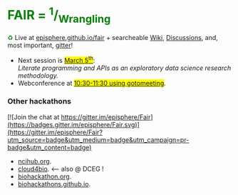 <h1 style="color:green">FAIR = <sup>1</sup>/<sub>Wrangling</sub></h1>

<span style="color:green">&#9851;</span> Live at [episphere.github.io/fair](https://episphere.github.io/fair) + searcheable [Wiki](https://sites.google.com/view/fair-data/home), [Discussions](https://github.com/episphere/fair/discussions), and, most important, [gitter]()!

 * Next session is <span style="background-color:yellow">[March 5<sup>th</sup>](https://sites.google.com/view/fair-data/2021/2021-03-05-mar)</span>:
   <br><i>Literate programming and APIs as an exploratory data science research methodology.</i>
 * Webconference at <span style="background-color:yellow">[10:30-11:30 using gotomeeting](https://global.gotomeeting.com/join/751234733)</span>. 

### Other hackathons

[![Join the chat at https://gitter.im/episphere/Fair](https://badges.gitter.im/episphere/Fair.svg)](https://gitter.im/episphere/Fair?utm_source=badge&utm_medium=badge&utm_campaign=pr-badge&utm_content=badge)

* [ncihub.org](https://ncihub.org/).
* [cloud4bio](https://cloud4bio.github.io). <-- also @ DCEG !
* [biohackathon.org](http://www.biohackathon.org).
* [biohackathons.github.io](https://biohackathons.github.io). 
